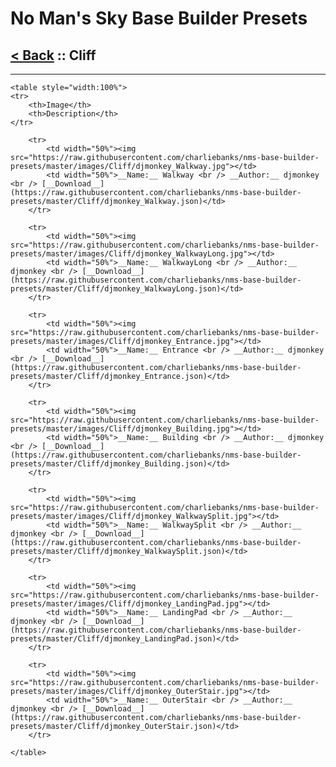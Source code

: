 # No Man's Sky Base Builder Presets  

## [< Back](https://charliebanks.github.io/nms-base-builder-presets/) :: Cliff

___


    <table style="width:100%">
    <tr>
        <th>Image</th>
        <th>Description</th>
    </tr>
    
        <tr>
            <td width="50%"><img src="https://raw.githubusercontent.com/charliebanks/nms-base-builder-presets/master/images/Cliff/djmonkey_Walkway.jpg"></td>
            <td width="50%">__Name:__ Walkway <br /> __Author:__ djmonkey <br /> [__Download__](https://raw.githubusercontent.com/charliebanks/nms-base-builder-presets/master/Cliff/djmonkey_Walkway.json)</td>
        </tr>
        
        <tr>
            <td width="50%"><img src="https://raw.githubusercontent.com/charliebanks/nms-base-builder-presets/master/images/Cliff/djmonkey_WalkwayLong.jpg"></td>
            <td width="50%">__Name:__ WalkwayLong <br /> __Author:__ djmonkey <br /> [__Download__](https://raw.githubusercontent.com/charliebanks/nms-base-builder-presets/master/Cliff/djmonkey_WalkwayLong.json)</td>
        </tr>
        
        <tr>
            <td width="50%"><img src="https://raw.githubusercontent.com/charliebanks/nms-base-builder-presets/master/images/Cliff/djmonkey_Entrance.jpg"></td>
            <td width="50%">__Name:__ Entrance <br /> __Author:__ djmonkey <br /> [__Download__](https://raw.githubusercontent.com/charliebanks/nms-base-builder-presets/master/Cliff/djmonkey_Entrance.json)</td>
        </tr>
        
        <tr>
            <td width="50%"><img src="https://raw.githubusercontent.com/charliebanks/nms-base-builder-presets/master/images/Cliff/djmonkey_Building.jpg"></td>
            <td width="50%">__Name:__ Building <br /> __Author:__ djmonkey <br /> [__Download__](https://raw.githubusercontent.com/charliebanks/nms-base-builder-presets/master/Cliff/djmonkey_Building.json)</td>
        </tr>
        
        <tr>
            <td width="50%"><img src="https://raw.githubusercontent.com/charliebanks/nms-base-builder-presets/master/images/Cliff/djmonkey_WalkwaySplit.jpg"></td>
            <td width="50%">__Name:__ WalkwaySplit <br /> __Author:__ djmonkey <br /> [__Download__](https://raw.githubusercontent.com/charliebanks/nms-base-builder-presets/master/Cliff/djmonkey_WalkwaySplit.json)</td>
        </tr>
        
        <tr>
            <td width="50%"><img src="https://raw.githubusercontent.com/charliebanks/nms-base-builder-presets/master/images/Cliff/djmonkey_LandingPad.jpg"></td>
            <td width="50%">__Name:__ LandingPad <br /> __Author:__ djmonkey <br /> [__Download__](https://raw.githubusercontent.com/charliebanks/nms-base-builder-presets/master/Cliff/djmonkey_LandingPad.json)</td>
        </tr>
        
        <tr>
            <td width="50%"><img src="https://raw.githubusercontent.com/charliebanks/nms-base-builder-presets/master/images/Cliff/djmonkey_OuterStair.jpg"></td>
            <td width="50%">__Name:__ OuterStair <br /> __Author:__ djmonkey <br /> [__Download__](https://raw.githubusercontent.com/charliebanks/nms-base-builder-presets/master/Cliff/djmonkey_OuterStair.json)</td>
        </tr>
        
    </table>
    